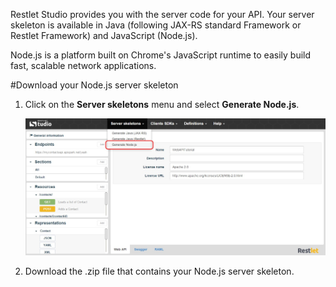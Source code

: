 Restlet Studio provides you with the server code for your API. Your server skeleton is available in Java (following JAX-RS standard Framework or Restlet Framework) and JavaScript (Node.js). 

Node.js is a platform built on Chrome's JavaScript runtime to easily build fast, scalable network applications.

#Download your Node.js server skeleton

1. Click on the **Server skeletons** menu and select **Generate Node.js**.

	![Node.js](images/03.jpg "Node.js")

2. Download the .zip file that contains your Node.js server skeleton.